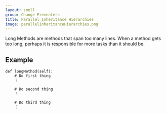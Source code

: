 ```yaml
---
layout: smell
group: Change Preventers
title: Parallel Inheritance Hierarchies
image: parallelInheritanceHierarchies.png
---
```

Long Methods are methods that span too many lines. When a method gets too long, perhaps it is responsible for more tasks than it should be.
## Example
    def longMethod(self):
        # Do first thing
        ⋮
        
        # Do second thing
        ⋮
        
        # Do third thing
        ⋮